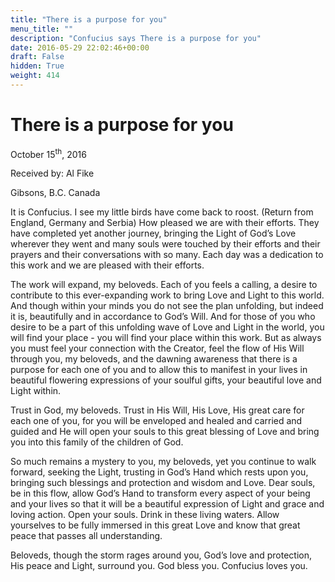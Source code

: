 ```yaml
---
title: "There is a purpose for you"
menu_title: ""
description: "Confucius says There is a purpose for you"
date: 2016-05-29 22:02:46+00:00
draft: False
hidden: True
weight: 414
---
```

# There is a purpose for you
October 15<sup>th</sup>, 2016

Received by: Al Fike

Gibsons, B.C. Canada


It is Confucius. I see my little birds have come back to roost. (Return from England, Germany and Serbia) How pleased we are with their efforts. They have completed yet another journey, bringing the Light of God’s Love wherever they went and many souls were touched by their efforts and their prayers and their conversations with so many. Each day was a dedication to this work and we are pleased with their efforts. 

The work will expand, my beloveds. Each of you feels a calling, a desire to contribute to this ever-expanding work to bring Love and Light to this world. And though within your minds you do not see the plan unfolding, but indeed it is, beautifully and in accordance to God’s Will. And for those of you who desire to be a part of this unfolding wave of Love and Light in the world, you will find your place - you will find your place within this work. But as always you must feel your connection with the Creator, feel the flow of His Will through you, my beloveds, and the dawning awareness that there is a purpose for each one of you and to allow this to manifest in your lives in beautiful flowering expressions of your soulful gifts, your beautiful love and Light within. 

Trust in God, my beloveds. Trust in His Will, His Love, His great care for each one of you, for you will be enveloped and healed and carried and guided and He will open your souls to this great blessing of Love and bring you into this family of the children of God. 

So much remains a mystery to you, my beloveds, yet you continue to walk forward, seeking the Light, trusting in God’s Hand which rests upon you, bringing such blessings and protection and wisdom and Love. Dear souls, be in this flow, allow God’s Hand to transform every aspect of your being and your lives so that it will be a beautiful expression of Light and grace and loving action. Open your souls. Drink in these living waters. Allow yourselves to be fully immersed in this great Love and know that great peace that passes all understanding. 

Beloveds, though the storm rages around you, God’s love and protection, His peace and Light, surround you. God bless you. Confucius loves you.
  

